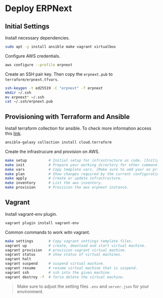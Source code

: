 # Deploy ERPNext

## Initial Settings

Install necessary dependencies.
```bash
sudo apt -y install ansible make vagrant virtualbox
```

Configure AWS credentials.
```bash
aws configure --profile erpnext
```

Create an SSH pair key. Then copy the `erpnext.pub` to `terraform/erpnext.tfvars`.
```bash
ssh-keygen -t ed25519 -C "erpnext" -f erpnext
mkdir ~/.ssh
mv erpnext* ~/.ssh
cat ~/.ssh/erpnext.pub
```

## Provisioning with Terraform and Ansible

Install terraform collection for ansible. To check more information access this [link](https://galaxy.ansible.com/ui/repo/published/cloud/terraform/).
```bash
ansible-galaxy collection install cloud.terraform
```

Create the infrastrucure and provision on AWS.
```bash
make setup          # Initial setup for infrastructure as code. [Initial set up and Ubuntu/Debian Based]
make init           # Prepare your working directory for other command.
make vars           # Copy template vars. [Make sure to add your on private key on the variable]
make plan           # Show changes required by the current configuration.
make apply          # Create or update infrastructure.
make inventory      # List the aws inventory.
make provision      # Provision the aws erpnext instance.
```

## Vagrant

Install vagrant-env plugin.
```bash
vagrant plugin install vagrant-env
```

Common commands to work witn vagrant.
```bash
make settings       # Copy vagrant settings template files.
vagrant up          # create, download and start virtual machine.
vagrant provision   # provision vagrant virtual machine.
vagrant status      # show status of virtual machines.
vagrant halt        
vagrant suspend     # suspend virtual machine.
vagrant resume      # resume virtual machine that is suspend.
vagrant ssh         # ssh into the given machine.
vagrant destroy -f  # force delete the virtual machine.
```

> Make sure to adjust the setting files `.env` and `server.json` for your environment.
